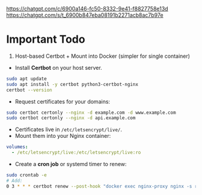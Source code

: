 https://chatgpt.com/c/6900a146-fc50-8332-9e41-f8827758e13d
https://chatgpt.com/s/t_6900b847eba08191b2271acb8ac7b97e

# Important Todo

1. Host-based Certbot + Mount into Docker (simpler for single container)

- Install **Certbot** on your host server.

```bash
sudo apt update
sudo apt install -y certbot python3-certbot-nginx
certbot --version
```

- Request certificates for your domains:

```bash
sudo certbot certonly --nginx -d example.com -d www.example.com
sudo certbot certonly --nginx -d api.example.com
```

- Certificates live in `/etc/letsencrypt/live/`.
- Mount them into your Nginx container:

```yaml
volumes:
  - /etc/letsencrypt/live:/etc/letsencrypt/live:ro
```

- Create a **cron job** or systemd timer to renew:

```bash
sudo crontab -e
# Add:
0 3 * * * certbot renew --post-hook "docker exec nginx-proxy nginx -s reload"
```
